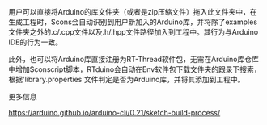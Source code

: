 用户可以直接将Arduino的库文件夹（或者是zip压缩文件）拖入此文件夹中，在生成工程时，Scons会自动识别到用户新加入的Arduino库，并将除了examples文件夹之外的.c/.cpp文件以及.h/.hpp文件路径加入到工程中。其行为与Arduino IDE的行为一致。

此外，也可以将Arduino库直接注册为RT-Thread软件包，无需在Arduino库仓库中增加Sconscript脚本，RTduino会自动在Env软件包下载文件夹的跟录下搜索，根据'library.properties'文件判定是否为Arduino库，并将其添加到工程中。

更多信息

https://arduino.github.io/arduino-cli/0.21/sketch-build-process/
